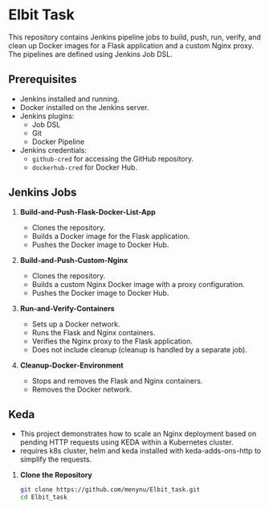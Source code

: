 # Elbit Task

This repository contains Jenkins pipeline jobs to build, push, run, verify, and clean up Docker images for a Flask application and a custom Nginx proxy. The pipelines are defined using Jenkins Job DSL.

## Prerequisites

- Jenkins installed and running.
- Docker installed on the Jenkins server.
- Jenkins plugins:
  - Job DSL
  - Git
  - Docker Pipeline
- Jenkins credentials:
  - `github-cred` for accessing the GitHub repository.
  - `dockerhub-cred` for Docker Hub.

## Jenkins Jobs

1. **Build-and-Push-Flask-Docker-List-App**
   - Clones the repository.
   - Builds a Docker image for the Flask application.
   - Pushes the Docker image to Docker Hub.

2. **Build-and-Push-Custom-Nginx**
   - Clones the repository.
   - Builds a custom Nginx Docker image with a proxy configuration.
   - Pushes the Docker image to Docker Hub.

3. **Run-and-Verify-Containers**
   - Sets up a Docker network.
   - Runs the Flask and Nginx containers.
   - Verifies the Nginx proxy to the Flask application.
   - Does not include cleanup (cleanup is handled by a separate job).

4. **Cleanup-Docker-Environment**
   - Stops and removes the Flask and Nginx containers.
   - Removes the Docker network.

## Keda
- This project demonstrates how to scale an Nginx deployment based on pending HTTP requests using KEDA within a Kubernetes cluster.
- requires k8s cluster, helm and keda installed with keda-adds-ons-http to simplify the requests.

1. **Clone the Repository**
   ```bash
   git clone https://github.com/menynu/Elbit_task.git
   cd Elbit_task